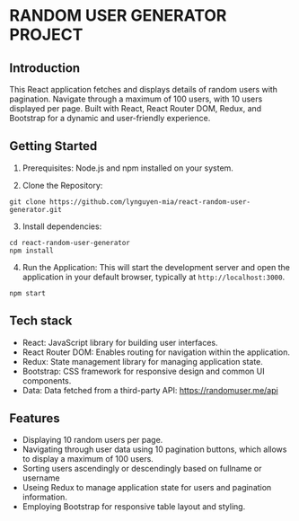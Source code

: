 # RANDOM USER GENERATOR PROJECT

## Introduction

This React application fetches and displays details of random users with pagination. Navigate through a maximum of 100 users, with 10 users displayed per page. Built with React, React Router DOM, Redux, and Bootstrap for a dynamic and user-friendly experience.

## Getting Started

1. Prerequisites:
   Node.js and npm installed on your system.

2. Clone the Repository:

```
git clone https://github.com/lynguyen-mia/react-random-user-generator.git
```

3. Install dependencies:

```
cd react-random-user-generator
npm install
```

4. Run the Application:
   This will start the development server and open the application in your default browser, typically at `http://localhost:3000`.

```
npm start
```

## Tech stack

- React: JavaScript library for building user interfaces.
- React Router DOM: Enables routing for navigation within the application.
- Redux: State management library for managing application state.
- Bootstrap: CSS framework for responsive design and common UI components.
- Data: Data fetched from a third-party API: https://randomuser.me/api

## Features

- Displaying 10 random users per page.
- Navigating through user data using 10 pagination buttons, which allows to display a maximum of 100 users.
- Sorting users ascendingly or descendingly based on fullname or username
- Useing Redux to manage application state for users and pagination information.
- Employing Bootstrap for responsive table layout and styling.
